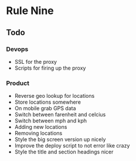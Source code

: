 # Rule Nine

## Todo

### Devops

* SSL for the proxy
* Scripts for firing up the proxy

### Product

* Reverse geo lookup for locations
* Store locations somewhere
* On mobile grab GPS data
* Switch between farenheit and celcius
* Switch between mph and kph
* Adding new locations
* Removing locations
* Style the big screen version up nicely
* Improve the deploy script to not error like crazy
* Style the title and section headings nicer
